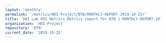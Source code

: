 ```yaml
---
layout: 'monthly'
permalink: '/metrics/HDI-Project/BTB/MONTHLY-REPORT-2019-10-25/'
title: 'DAI Lab OSS Metrics Metrics report for BTB | MONTHLY-REPORT-2019-10-25'
organization: 'HDI-Project'
repository: 'BTB'
current_date: '2019-10-25'
---
```

